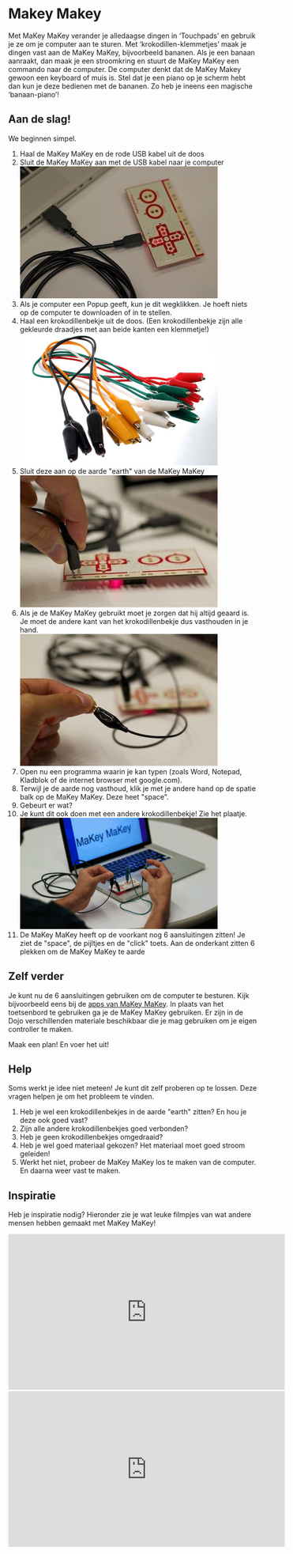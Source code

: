 Makey Makey
===========
Met MaKey MaKey verander je alledaagse dingen in ‘Touchpads’ en gebruik je ze om je computer aan te sturen. Met ‘krokodillen-klemmetjes’ maak je dingen vast aan de MaKey MaKey, bijvoorbeeld bananen. Als je een banaan aanraakt, dan maak je een stroomkring en stuurt de MaKey MaKey een commando naar de computer. De computer denkt dat de MaKey Makey gewoon een keyboard of muis is. Stel dat je een piano op je scherm hebt dan kun je deze bedienen met de bananen. Zo heb je ineens een magische ‘banaan-piano’!

Aan de slag!
------------
We beginnen simpel.
  
  1. Haal de MaKey MaKey en de rode USB kabel uit de doos
  2. Sluit de MaKey MaKey aan met de USB kabel naar je computer<br/>![USB](/static/img/mm-connect_USB.jpg)
  3. Als je computer een Popup geeft, kun je dit wegklikken. Je hoeft niets op de computer te downloaden of in te stellen.
  4. Haal een krokodillenbekje uit de doos. (Een krokodillenbekje zijn alle gekleurde draadjes  met aan beide kanten een klemmetje!)<br/>![krokodillenbekje](/static/img/mm-Crocodile_Clips.jpg)
  5. Sluit deze aan op de aarde "earth" van de MaKey MaKey<br/>![Aarde](/static/img/mm-earth.jpg)
  6. Als je de MaKey MaKey gebruikt moet je zorgen dat hij altijd geaard is. Je moet de andere kant van het krokodillenbekje dus vasthouden in je hand.<br/>![Connect](/static/img/mm-connect-human.jpg)
  7. Open nu een programma waarin je kan typen (zoals Word, Notepad, Kladblok of de internet browser met google.com).
  8. Terwijl je de aarde nog vasthoud, klik je met je andere hand op de spatie balk op de MaKey MaKey. Deze heet "space".
  9. Gebeurt er wat?
  10. Je kunt dit ook doen met een andere krokodillenbekje! Zie het plaatje.<br/>![Touch](/static/img/mm-touch-animation.gif)
  11. De MaKey MaKey heeft op de voorkant nog 6 aansluitingen zitten! Je ziet de "space", de pijltjes en de "click" toets. Aan de onderkant zitten 6 plekken om de MaKey MaKey te aarde

Zelf verder
-----------
Je kunt nu de 6 aansluitingen gebruiken om de computer te besturen. Kijk bijvoorbeeld eens bij de [apps van MaKey MaKey](http://makeymakey.com/apps/). In plaats van het toetsenbord te gebruiken ga je de MaKey MaKey gebruiken. Er zijn in de Dojo verschillenden materiale beschikbaar die je mag gebruiken om je eigen controller te maken.

Maak een plan! En voer het uit!

Help
----
Soms werkt je idee niet meteen! Je kunt dit zelf proberen op te lossen. Deze vragen helpen je om het probleem te vinden.

  1. Heb je wel een krokodillenbekjes in de aarde "earth" zitten? En hou je deze ook goed vast?
  2. Zijn alle andere krokodillenbekjes goed verbonden?
  3. Heb je geen krokodillenbekjes omgedraaid?
  4. Heb je wel goed materiaal gekozen? Het materiaal moet goed stroom geleiden!
  5. Werkt het niet, probeer de MaKey MaKey los te maken van de computer. En daarna weer vast te maken.

Inspiratie
----------
Heb je inspiratie nodig? Hieronder zie je wat leuke filmpjes van wat andere mensen hebben gemaakt met MaKey MaKey!

<iframe src="https://www.youtube.com/embed/rfQqh7iCcOU" width="560" height="315" frameborder="0" allowfullscreen="allowfullscreen"></iframe>

<iframe src="https://www.youtube.com/embed/wkPt9MYqDW0" width="560" height="315" frameborder="0" allowfullscreen="allowfullscreen"></iframe>
